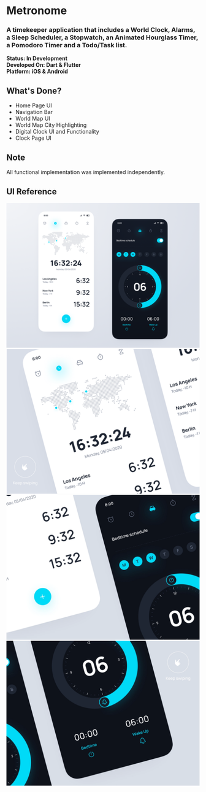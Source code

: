 # Metronome
### A timekeeper application that includes a World Clock, Alarms, a Sleep Scheduler, a Stopwatch, an Animated Hourglass Timer, a Pomodoro Timer and a Todo/Task list.

**Status: In Development**  
**Developed On: Dart & Flutter**   
**Platform: iOS & Android**  

## What's Done?
- Home Page UI
- Navigation Bar
- World Map UI
- World Map City Highlighting
- Digital Clock UI and Functionality
- Clock Page UI

## Note
All functional implementation was implemented independently.

## UI Reference
![Banner](images/UI1.webp)
![Banner](images/UI2.png)
![Banner](images/UI3.webp)
![Banner](images/UI4.webp)
